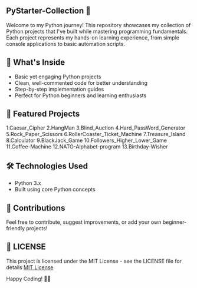 ## PyStarter-Collection  🚀
Welcome to my Python journey! This repository showcases my collection of Python projects that I've built while mastering programming fundamentals. Each project represents my hands-on learning experience, from simple console applications to basic automation scripts. 

## 🎯 What's Inside
- Basic yet engaging Python projects
- Clean, well-commented code for better understanding
- Step-by-step implementation guides
- Perfect for Python beginners and learning enthusiasts

## 🌟 Featured Projects
1.Caesar_Cipher
2.HangMan
3.Blind_Auction
4.Hard_PassWord_Generator
5.Rock_Paper_Scissors
6.RollerCoaster_Ticket_Machine
7.Treasure_Island
8.Calculator
9.BlackJack_Game
10.Followers_Higher_Lower_Game
11.Coffee-Machine
12.NATO-Alphabet-program
13.Birthday-Wisher

## 🛠️ Technologies Used
- Python 3.x
- Built using core Python concepts

## 🤝 Contributions
Feel free to contribute, suggest improvements, or add your own beginner-friendly projects!


## 📝 LICENSE
This project is licensed under the MIT License - see the LICENSE file for details
[MIT License](LICENSE)

Happy Coding! 🐍✨
